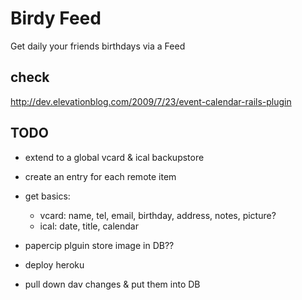 # Birdy Feed

Get daily your friends birthdays via a Feed

## check
http://dev.elevationblog.com/2009/7/23/event-calendar-rails-plugin

## TODO
  * extend to a global vcard & ical backupstore
  * create an entry for each remote item
  * get basics:
    - vcard: name, tel, email, birthday, address, notes, picture?
    - ical: date, title, calendar

  * papercip plguin store image in DB??
  * deploy heroku
  * pull down dav changes & put them into DB
